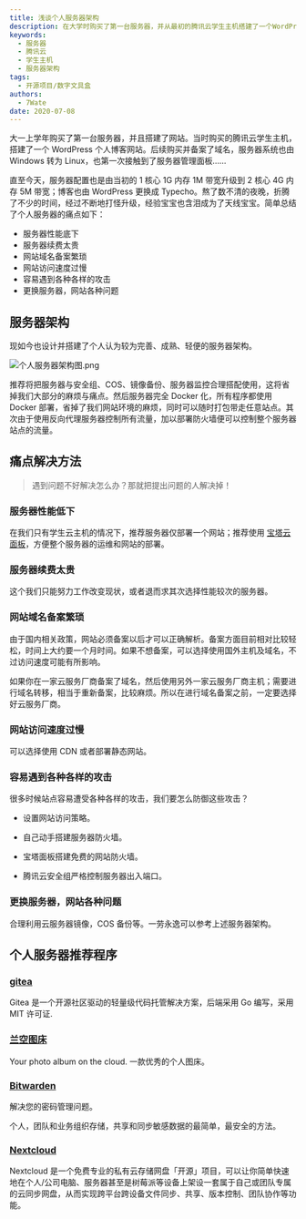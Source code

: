```yaml
---
title: 浅谈个人服务器架构
description: 在大学时购买了第一台服务器，并从最初的腾讯云学生主机搭建了一个WordPress博客网站开始，到后来升级服务器配置、更换域名和博客系统，以及解决了多个服务器运维和性能方面的问题。
keywords:
  - 服务器
  - 腾讯云
  - 学生主机
  - 服务器架构
tags:
  - 开源项目/数字文具盒
authors:
  - 7Wate
date: 2020-07-08
---
```


大一上学年购买了第一台服务器，并且搭建了网站。当时购买的腾讯云学生主机，搭建了一个 WordPress 个人博客网站。后续购买并备案了域名，服务器系统也由 Windows 转为 Linux，也第一次接触到了服务器管理面板……

直至今天，服务器配置也是由当初的 1 核心 1G 内存 1M 带宽升级到 2 核心 4G 内存 5M 带宽；博客也由 WordPress 更换成 Typecho。熬了数不清的夜晚，折腾了不少的时间，经过不断地打怪升级，经验宝宝也含泪成为了天线宝宝。简单总结了个人服务器的痛点如下：

- 服务器性能底下
- 服务器续费太贵
- 网站域名备案繁琐
- 网站访问速度过慢
- 容易遇到各种各样的攻击
- 更换服务器，网站各种问题

## 服务器架构

现如今也设计并搭建了个人认为较为完善、成熟、轻便的服务器架构。

![个人服务器架构图.png](https://static.7wate.com/img/2020/07/08/98b3ea92d832f.png)

推荐将把服务器与安全组、COS、镜像备份、服务器监控合理搭配使用，这将省掉我们大部分的麻烦与痛点。然后服务器完全 Docker 化，所有程序都使用 Docker 部署，省掉了我们网站环境的麻烦，同时可以随时打包带走任意站点。其次由于使用反向代理服务器控制所有流量，加以部署防火墙便可以控制整个服务器站点的流量。

## 痛点解决方法

> 遇到问题不好解决怎么办？那就把提出问题的人解决掉！

### 服务器性能低下

在我们只有学生云主机的情况下，推荐服务器仅部署一个网站；推荐使用 [宝塔云面板](https://www.bt.cn/)，方便整个服务器的运维和网站的部署。

### 服务器续费太贵

这个我们只能努力工作改变现状，或者退而求其次选择性能较次的服务器。

### 网站域名备案繁琐

由于国内相关政策，网站必须备案以后才可以正确解析。备案方面目前相对比较轻松，时间上大约要一个月时间。如果不想备案，可以选择使用国外主机及域名，不过访问速度可能有所影响。

如果你在一家云服务厂商备案了域名，然后使用另外一家云服务厂商主机；需要进行域名转移，相当于重新备案，比较麻烦。所以在进行域名备案之前，一定要选择好云服务厂商。

### 网站访问速度过慢

可以选择使用 CDN 或者部署静态网站。

### 容易遇到各种各样的攻击

很多时候站点容易遭受各种各样的攻击，我们要怎么防御这些攻击？

- 设置网站访问策略。

- 自己动手搭建服务器防火墙。
- 宝塔面板搭建免费的网站防火墙。
- 腾讯云安全组严格控制服务器出入端口。

### 更换服务器，网站各种问题

合理利用云服务器镜像，COS 备份等。一劳永逸可以参考上述服务器架构。

## 个人服务器推荐程序

### [gitea](https://gitea.io/zh-cn/)

Gitea 是一个开源社区驱动的轻量级代码托管解决方案，后端采用 Go 编写，采用 MIT 许可证.

### [兰空图床](https://www.lsky.pro/)

 Your photo album on the cloud. 一款优秀的个人图床。

### [Bitwarden](https://bitwarden.com/)

解决您的密码管理问题。

个人，团队和业务组织存储，共享和同步敏感数据的最简单，最安全的方法。

### [Nextcloud](https://nextcloud.com/)

Nextcloud 是一个免费专业的私有云存储网盘「开源」项目，可以让你简单快速地在个人/公司电脑、服务器甚至是树莓派等设备上架设一套属于自己或团队专属的云同步网盘，从而实现跨平台跨设备文件同步、共享、版本控制、团队协作等功能。

